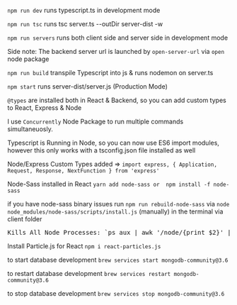 `npm run dev` runs typescript.ts in development mode

`npm run tsc` runs tsc server.ts --outDir server-dist -w

`npm run servers` runs both client side and server side in development mode

Side note: The backend server url is launched by `open-server-url` via `open` node package

`npm run build` transpile Typescript into js & runs nodemon on server.ts

`npm start` runs server-dist/server.js (Production Mode)

`@types` are installed both in React & Backend, so you can add custom types to React, Express & Node

I use `Concurrently` Node Package to run multiple commands simultaneuosly.

Typescript is Running in Node, so you can now use ES6 import modules, however this only works with a tsconfig.json file installed as well

Node/Express Custom Types added => `import express, { Application, Request, Response, NextFunction } from 'express'`

Node-Sass installed in React
`yarn add node-sass or  npm install -f node-sass`

if you have node-sass binary issues 
run `npm run rebuild-node-sass` via `node node_modules/node-sass/scripts/install.js` (manually) in the terminal via client folder

<pre>Kills All Node Processes: `ps aux | awk '/node/{print $2}' | xargs kill -9`</pre>

Install Particle.js for React `npm i react-particles.js`

to start database development ` brew services start mongodb-community@3.6 `

to restart database development ` brew services restart mongodb-community@3.6 `

to stop database development ` brew services stop mongodb-community@3.6 `